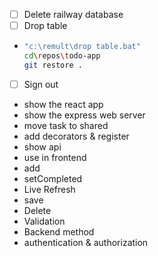 - [ ] Delete railway database
- [ ] Drop table
- ```sh
  "c:\remult\drop table.bat"
  cd\repos\todo-app
  git restore .
  ```
- [ ] Sign out

- show the react app
- show the express web server
- move task to shared
- add decorators & register
- show api
- use in frontend
- add
- setCompleted
- Live Refresh
- save
- Delete
- Validation
- Backend method
- authentication & authorization
